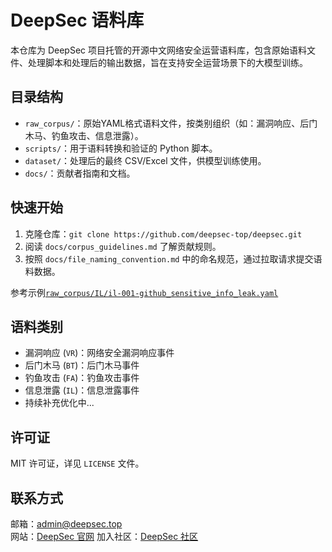 # DeepSec 语料库

本仓库为 DeepSec 项目托管的开源中文网络安全运营语料库，包含原始语料文件、处理脚本和处理后的输出数据，旨在支持安全运营场景下的大模型训练。

## 目录结构

- `raw_corpus/`：原始YAML格式语料文件，按类别组织（如：漏洞响应、后门木马、钓鱼攻击、信息泄露）。
- `scripts/`：用于语料转换和验证的 Python 脚本。
- `dataset/`：处理后的最终 CSV/Excel 文件，供模型训练使用。
- `docs/`：贡献者指南和文档。

## 快速开始

1. 克隆仓库：`git clone https://github.com/deepsec-top/deepsec.git`
2. 阅读 `docs/corpus_guidelines.md` 了解贡献规则。
3. 按照 `docs/file_naming_convention.md` 中的命名规范，通过拉取请求提交语料数据。

参考示例[`raw_corpus/IL/il-001-github_sensitive_info_leak.yaml`](raw_corpus/IL/il-001-github_sensitive_info_leak.yaml)

## 语料类别

- 漏洞响应 (`VR`)：网络安全漏洞响应事件
- 后门木马 (`BT`)：后门木马事件
- 钓鱼攻击 (`FA`)：钓鱼攻击事件
- 信息泄露 (`IL`)：信息泄露事件
- 持续补充优化中...
  

## 许可证

MIT 许可证，详见 `LICENSE` 文件。

## 联系方式

邮箱：admin@deepsec.top  
网站：[DeepSec 官网](https://deepsec.top)
加入社区：[DeepSec 社区](#)